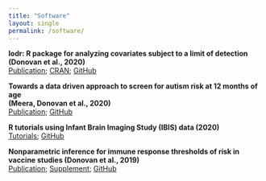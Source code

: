 ```yaml
---
title: "Software"
layout: single
permalink: /software/
---
```

**lodr: R package for analyzing covariates subject to a limit of detection**  
**(Donovan et al., 2020)**    
[Publication](...); [CRAN](https://cran.r-project.org/web/packages/lodr/index.html); [GitHub](https://github.com/mloop/lodr)

**Towards a data driven approach to screen for autism risk at 12 months of age**  
**(Meera, Donovan et al., 2020)**      
[Publication](https://www.jaacap.org/article/S0890-8567(20)32060-8/fulltext); [GitHub](https://github.com/kmdono02/FYI_Random_Forest)

**R tutorials using Infant Brain Imaging Study (IBIS) data (2020)**  
[Tutorials](https://kmdono02.github.io/Data_Analysis_with_R_IBIS/); [GitHub](https://github.com/kmdono02/Data_Analysis_with_R_IBIS)

**Nonparametric inference for immune response thresholds of risk in vaccine studies (Donovan et al., 2019)**  
[Publication](https://www.ncbi.nlm.nih.gov/pubmed/31285781); [Supplement](https://kmdono02.github.io/Risk_Threshold/); [GitHub](https://github.com/kmdono02/Risk_Threshold)
